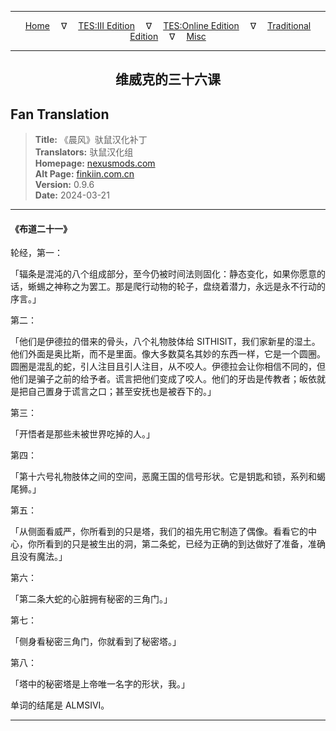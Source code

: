 
---

<!-- Jekyll Page Links -->

<center>
<a href="../../../../../index.html">Home</a>
&emsp;&nabla;&emsp;
<a href="../../../../index-tes3.html">TES:III Edition</a>
&emsp;&nabla;&emsp;
<a href="../../../../index-teso.html">TES:Online Edition</a>
&emsp;&nabla;&emsp;
<a href="../../../../index-traditional.html">Traditional Edition</a>
&emsp;&nabla;&emsp;
<a href="../../../../index-misc.html">Misc</a>
</center>

<!-- Markdown Body Below: -->

---

<center>
<h2><span style="font-family:SimSun">维威克的三十六课</span></h2>
</center>

## Fan Translation

> __Title:__ 《晨风》驮鼠汉化补丁\
> __Translators:__ ﻿驮鼠汉化组\
> __Homepage:__ [nexusmods.com][1]\
> __Alt Page:__ [finkiin.com.cn][2]\
> __Version:__ 0.9.6\
> __Date:__ 2024-03-21

[1]: https://www.nexusmods.com/morrowind/mods/53885
[2]: https://finkiin.com.cn/d/1153

---

#### 《布道二十一》

轮经，第一：

「辐条是混沌的八个组成部分，至今仍被时间法则固化：静态变化，如果你愿意的话，蜥蜴之神称之为罢工。那是爬行动物的轮子，盘绕着潜力，永远是永不行动的序言。」

第二：

「他们是伊德拉的借来的骨头，八个礼物肢体给 SITHISIT，我们家新星的湿土。他们外面是奥比斯，而不是里面。像大多数莫名其妙的东西一样，它是一个圆圈。圆圈是混乱的蛇，引人注目且引人注目，从不咬人。伊德拉会让你相信不同的，但他们是骗子之前的给予者。谎言把他们变成了咬人。他们的牙齿是传教者；皈依就是把自己置身于谎言之口；甚至安抚也是被吞下的。」

第三：

「开悟者是那些未被世界吃掉的人。」

第四：

「第十六号礼物肢体之间的空间，恶魔王国的信号形状。它是钥匙和锁，系列和蝎尾狮。」

第五：

「从侧面看威严，你所看到的只是塔，我们的祖先用它制造了偶像。看看它的中心，你所看到的只是被生出的洞，第二条蛇，已经为正确的到达做好了准备，准确且没有魔法。」

第六：

「第二条大蛇的心脏拥有秘密的三角门。」

第七：

「侧身看秘密三角门，你就看到了秘密塔。」

第八：

「塔中的秘密塔是上帝唯一名字的形状，我。」

单词的结尾是 ALMSIVI。

---
